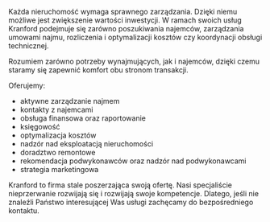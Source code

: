 Każda nieruchomość wymaga sprawnego zarządzania. Dzięki niemu możliwe jest zwiększenie wartości inwestycji. W ramach swoich usług Kranford podejmuje się zarówno poszukiwania najemców, zarządzania umowami najmu, rozliczenia i optymalizacji kosztów czy koordynacji obsługi technicznej.

Rozumiem zarówno potrzeby wynajmujących, jak i najemców, dzięki czemu staramy się zapewnić komfort obu stronom transakcji.

Oferujemy:
- aktywne zarządzanie najmem
- kontakty z najemcami
- obsługa finansowa oraz raportowanie
- księgowość
- optymalizacja kosztów
- nadzór nad eksploatacją nieruchomości
- doradztwo remontowe
- rekomendacja podwykonawców oraz nadzór nad podwykonawcami
- strategia marketingowa

Kranford to firma stale poszerzająca swoją ofertę. Nasi specjaliście nieprzerwanie rozwijają się i rozwijają swoje kompetencje. Dlatego, jeśli nie znaleźli Państwo interesującej Was usługi zachęcamy do bezpośredniego kontaktu.